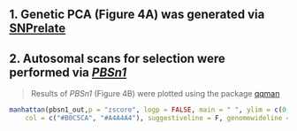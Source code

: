 ## 1. Genetic PCA (Figure 4A) was generated via [SNPrelate](https://www.bioconductor.org/packages/devel/bioc/vignettes/SNPRelate/inst/doc/SNPRelate.html)

## 2. Autosomal scans for selection were performed via [_PBSn1_](https://github.com/malballinger/BallingerMack_NYBZase_2022/blob/main/code/postprocess_popgen/PreparePBSN1_estimates.sh)
> Results of *PBSn1* (Figure 4B) were plotted using the package [qqman](https://r-graph-gallery.com/101_Manhattan_plot.html)
```R
manhattan(pbsn1_out,p = "zscore", logp = FALSE, main = " ", ylim = c(0, 1), cex = 0.6, cex.axis = 0.9, 
    col = c("#B0C5CA", "#A4A4A4"), suggestiveline = F, genomewideline = F, highlight = ASE_genes)
```
